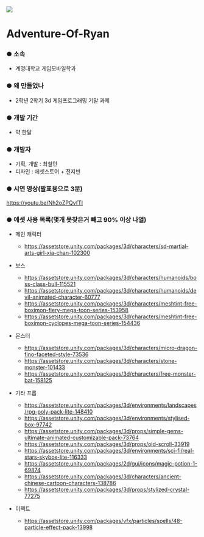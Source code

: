<div style"margin:auto;">
<img src="https://user-images.githubusercontent.com/20456842/79724628-d42bfa00-8322-11ea-819b-77429eecae86.PNG">
</div>

# Adventure-Of-Ryan

### ● 소속
* 계명대학교 게임모바일학과

### ● 왜 만들었나  
* 2학년 2학기 3d 게임프로그래밍 기말 과제

### ● 개발 기간
* 약 한달

### ● 개발자
 * 기획, 개발 : 최철민
 * 디자인 : 에셋스토어 + 전지빈
 
### ● 시연 영상(발표용으로 3분)
https://youtu.be/Nh2oZPQvfTI

### ● 에셋 사용 목록(몇개 못찾은거 빼고 90% 이상 나열)
* 메인 캐릭터
  * https://assetstore.unity.com/packages/3d/characters/sd-martial-arts-girl-xia-chan-102300
  
* 보스
  * https://assetstore.unity.com/packages/3d/characters/humanoids/boss-class-bull-115521
  * https://assetstore.unity.com/packages/3d/characters/humanoids/devil-animated-character-60777
  * https://assetstore.unity.com/packages/3d/characters/meshtint-free-boximon-fiery-mega-toon-series-153958
  * https://assetstore.unity.com/packages/3d/characters/meshtint-free-boximon-cyclopes-mega-toon-series-154436
  
* 몬스터
  * https://assetstore.unity.com/packages/3d/characters/micro-dragon-fino-faceted-style-73536
  * https://assetstore.unity.com/packages/3d/characters/stone-monster-101433
  * https://assetstore.unity.com/packages/3d/characters/free-monster-bat-158125
  
  
* 기타 프롭
  * https://assetstore.unity.com/packages/3d/environments/landscapes/rpg-poly-pack-lite-148410
  * https://assetstore.unity.com/packages/3d/environments/stylised-box-97742
  * https://assetstore.unity.com/packages/3d/props/simple-gems-ultimate-animated-customizable-pack-73764
  * https://assetstore.unity.com/packages/3d/props/old-scroll-33919
  * https://assetstore.unity.com/packages/3d/environments/sci-fi/real-stars-skybox-lite-116333
  * https://assetstore.unity.com/packages/2d/gui/icons/magic-potion-1-69874
  * https://assetstore.unity.com/packages/3d/characters/ancient-chinese-cartoon-characters-138786
  * https://assetstore.unity.com/packages/3d/props/stylized-crystal-77275
  
* 이펙트
  * https://assetstore.unity.com/packages/vfx/particles/spells/48-particle-effect-pack-13998
